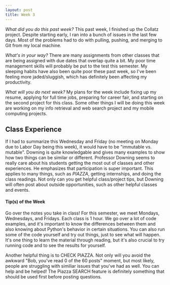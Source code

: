 ```yaml
---
layout: post
title: Week 3
---
```


_What did you do this past week?_  This past week, I finished up the Collatz project. Despite starting early, I ran into a bunch of issues in the last few days. Most of the problems had to do with pulling, pushing, and merging to Git from my local machine.

_What's in your way?_ There are many assignments from other classes that are being assigned with due dates that overlap quite a bit. My poor time management skills will probably be put to the test this semester. My sleeping habits have also been quite poor these past week, so I've been feeling more jaded/sluggish, which has definitely been affecting my productivity.

_What will you do next week?_ My plans for the week include fixing up my resume, applying for full time jobs, preparing for career fair, and starting on the second project for this class. Some other things I will be doing this week are working on my info retrieval and web search project and my mobile computing projects. 


## Class Experience 
If I had to summarize this Wednesday and Friday (no meeting on Monday due to Labor Day being this week), it would have to be "immutable vs. mutable". Downing is quite knowledgable and gives many examples to show how two things can be similar or different.
Professor Downing seems to really care about his students getting the most out of classes and other experiences. He emphasizes that participation is super important. This applies to many things, such as *PIAZZA*, getting internships, and doing the class readings. Not only can you get helpful class/project tips, but Downing will often post about outside opportunities, such as other helpful classes and events.

#### Tip(s) of the Week
Go over the notes you take in class!
For this semester, we meet Mondays, Wednesdays, and Fridays. Each class is 1 hour. We go over a lot of code examples, and it's important to know the differences between them and also knowing about Python's behavior in certain situations. You can also run some of the code yourself and try out things, just to see what will happen. It's one thing to learn the material through reading, but it's also crucial to try running code and to see the results for yourself.

Another helpful thing is to CHECK PIAZZA. Not only will you avoid the awkward "Bob, you've read 0 of the 60 posts" moment, but most likely, people are struggling with similiar issues that you've had as well. You can help and be helped! The Piazza SEARCH feature is definitely something that should be used first before posting questions.
